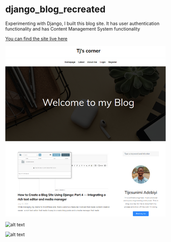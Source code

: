 # django_blog_recreated


Experimenting with Django, I built this blog site. It has user authentication functionality and has Content Management System functionality  
  
  
[You can find the site live here](http://django-env.eba-dtkmcjvg.af-south-1.elasticbeanstalk.com)
  
![alt text](for_md/Homepage.png "Homepage")   
  




![alt text](https://tj-blog-bucket.s3.af-south-1.amazonaws.com/media/filer_public/79/62/7962f59d-b472-4a08-9d45-1ef8706ad7e0/1_eb8gplgunrlmaknelzcavq.png "Media manager and real text editor")   
  




  
![alt text](https://tj-blog-bucket.s3.af-south-1.amazonaws.com/media/filer_public/e3/11/e3119686-180f-41f0-82de-91ee4f56842d/screenshot_2024-07-11_230721.png "Authentication")   


